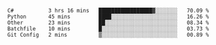 
<!--START_SECTION:waka-->
```text
C#           3 hrs 16 mins   █████████████████▓░░░░░░░   70.09 % 
Python       45 mins         ████░░░░░░░░░░░░░░░░░░░░░   16.26 % 
Other        23 mins         ██░░░░░░░░░░░░░░░░░░░░░░░   08.34 % 
Batchfile    10 mins         █░░░░░░░░░░░░░░░░░░░░░░░░   03.73 % 
Git Config   2 mins          ▒░░░░░░░░░░░░░░░░░░░░░░░░   00.89 % 
```
<!--END_SECTION:waka-->

<!--
**patoriko/patoriko** is a ✨ _special_ ✨ repository because its `README.md` (this file) appears on your GitHub profile.

Here are some ideas to get you started:

- 🔭 I’m currently working on ...
- 🌱 I’m currently learning ...
- 👯 I’m looking to collaborate on ...
- 🤔 I’m looking for help with ...
- 💬 Ask me about ...
- 📫 How to reach me: ...
- 😄 Pronouns: ...
- ⚡ Fun fact: ...
-->
